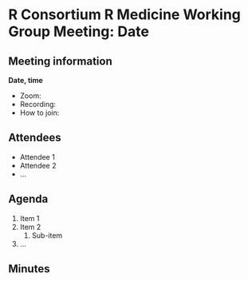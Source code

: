 # R Consortium R Medicine Working Group Meeting: Date

## Meeting information

**Date, time**

* Zoom:
* Recording:
* How to join:

## Attendees

* Attendee 1
* Attendee 2
* ...

## Agenda

1. Item 1
1. Item 2
   1. Sub-item
1. ...

## Minutes


